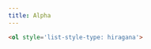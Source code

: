 ```yaml
---
title: Alpha
---
```


```html
<ol style='list-style-type: hiragana'>
```


<ol id="racine" style="list-style-type: hiragana;">

</ol>

<script>
var racine = document.getElementById('racine');

for (i=1; i < 4020 ; i++) {
    var element = document.createElement("li");
    element.innerHTML = "Élément" + i;
    racine.appendChild(element);
}
</script>

